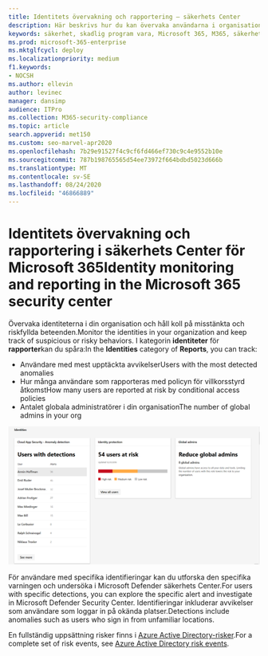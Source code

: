 ```yaml
---
title: Identitets övervakning och rapportering – säkerhets Center
description: Här beskrivs hur du kan övervaka användarna i organisationen och hålla reda på misstänkta och riskfyllda problem.
keywords: säkerhet, skadlig program vara, Microsoft 365, M365, säkerhets Center, skärm, rapport, identitet, användare
ms.prod: microsoft-365-enterprise
ms.mktglfcycl: deploy
ms.localizationpriority: medium
f1.keywords:
- NOCSH
ms.author: ellevin
author: levinec
manager: dansimp
audience: ITPro
ms.collection: M365-security-compliance
ms.topic: article
search.appverid: met150
ms.custom: seo-marvel-apr2020
ms.openlocfilehash: 7b29e91527f4c9cf6fd466ef730c9c4e9552b10e
ms.sourcegitcommit: 787b198765565d54ee73972f664bdbd5023d666b
ms.translationtype: MT
ms.contentlocale: sv-SE
ms.lasthandoff: 08/24/2020
ms.locfileid: "46866889"
---
```

# <a name="identity-monitoring-and-reporting-in-the-microsoft-365-security-center"></a><span data-ttu-id="e7979-104">Identitets övervakning och rapportering i säkerhets Center för Microsoft 365</span><span class="sxs-lookup"><span data-stu-id="e7979-104">Identity monitoring and reporting in the Microsoft 365 security center</span></span>

<span data-ttu-id="e7979-105">Övervaka identiteterna i din organisation och håll koll på misstänkta och riskfyllda beteenden.</span><span class="sxs-lookup"><span data-stu-id="e7979-105">Monitor the identities in your organization and keep track of suspicious or risky behaviors.</span></span> <span data-ttu-id="e7979-106">I kategorin **identiteter** för **rapporter**kan du spåra:</span><span class="sxs-lookup"><span data-stu-id="e7979-106">In the **Identities** category of **Reports**, you can track:</span></span>

* <span data-ttu-id="e7979-107">Användare med mest upptäckta avvikelser</span><span class="sxs-lookup"><span data-stu-id="e7979-107">Users with the most detected anomalies</span></span>
* <span data-ttu-id="e7979-108">Hur många användare som rapporteras med policyn för villkorsstyrd åtkomst</span><span class="sxs-lookup"><span data-stu-id="e7979-108">How many users are reported at risk by conditional access policies</span></span>
* <span data-ttu-id="e7979-109">Antalet globala administratörer i din organisation</span><span class="sxs-lookup"><span data-stu-id="e7979-109">The number of global admins in your org</span></span>

![Sidan identiteter för rapport](../../media/identities.png)

<span data-ttu-id="e7979-111">För användare med specifika identifieringar kan du utforska den specifika varningen och undersöka i Microsoft Defender säkerhets Center.</span><span class="sxs-lookup"><span data-stu-id="e7979-111">For users with specific detections, you can explore the specific alert and investigate in Microsoft Defender Security Center.</span></span> <span data-ttu-id="e7979-112">Identifieringar inkluderar avvikelser som användare som loggar in på okända platser.</span><span class="sxs-lookup"><span data-stu-id="e7979-112">Detections include anomalies such as users who sign in from unfamiliar locations.</span></span>

<span data-ttu-id="e7979-113">En fullständig uppsättning risker finns i [Azure Active Directory-risker](https://docs.microsoft.com/azure/active-directory/reports-monitoring/concept-risk-events).</span><span class="sxs-lookup"><span data-stu-id="e7979-113">For a complete set of risk events, see [Azure Active Directory risk events](https://docs.microsoft.com/azure/active-directory/reports-monitoring/concept-risk-events).</span></span>
